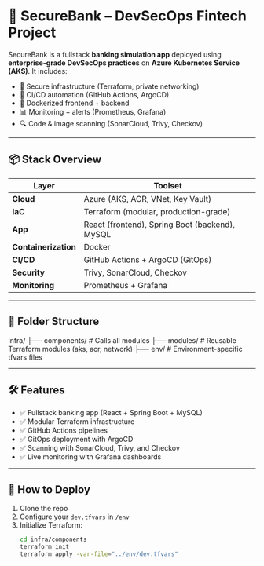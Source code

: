 # 🚀 SecureBank – DevSecOps Fintech Project

SecureBank is a fullstack **banking simulation app** deployed using **enterprise-grade DevSecOps practices** on **Azure Kubernetes Service (AKS)**. It includes:

- 🔐 Secure infrastructure (Terraform, private networking)
- 🚀 CI/CD automation (GitHub Actions, ArgoCD)
- 🐳 Dockerized frontend + backend
- 📊 Monitoring + alerts (Prometheus, Grafana)
- 🔍 Code & image scanning (SonarCloud, Trivy, Checkov)

---

## 📦 Stack Overview

| Layer              | Toolset                                 |
|-------------------|------------------------------------------|
| **Cloud**          | Azure (AKS, ACR, VNet, Key Vault)        |
| **IaC**            | Terraform (modular, production-grade)    |
| **App**            | React (frontend), Spring Boot (backend), MySQL |
| **Containerization** | Docker                                 |
| **CI/CD**          | GitHub Actions + ArgoCD (GitOps)         |
| **Security**       | Trivy, SonarCloud, Checkov               |
| **Monitoring**     | Prometheus + Grafana                     |

---

## 🧱 Folder Structure

infra/
├── components/ # Calls all modules
├── modules/ # Reusable Terraform modules (aks, acr, network)
├── env/ # Environment-specific tfvars files


---

## 🛠️ Features

- ✅ Fullstack banking app (React + Spring Boot + MySQL)
- ✅ Modular Terraform infrastructure
- ✅ GitHub Actions pipelines
- ✅ GitOps deployment with ArgoCD
- ✅ Scanning with SonarCloud, Trivy, and Checkov
- ✅ Live monitoring with Grafana dashboards

---

## 🚀 How to Deploy

1. Clone the repo
2. Configure your `dev.tfvars` in `/env`
3. Initialize Terraform:
   ```bash
   cd infra/components
   terraform init
   terraform apply -var-file="../env/dev.tfvars"
